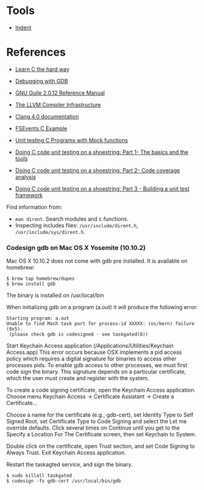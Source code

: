 # Tools

- [Indent](https://www.gnu.org/software/indent/)

# References

- [Learn C the hard way](http://c.learncodethehardway.org/book/ex30.html)

- [Debugging with GDB](https://www.sourceware.org/gdb/current/onlinedocs/gdb.html)
- [GNU Guile 2.0.12 Reference Manual](https://www.gnu.org/software/guile/manual/)
- [The LLVM Compiler Infrastructure](http://llvm.org)
- [Clang 4.0 documentation](http://clang.llvm.org/docs/index.html)
- [FSEvents C Example](http://stackoverflow.com/questions/11556545/fsevents-c-example)

- [Unit testing C Programs with Mock functions](http://blogs.grammatech.com/unit-testing-c-programs-with-mock-functions)
- [Doing C code unit testing on a shoestring: Part 1- The basics and the tools](http://www.embedded.com/design/programming-languages-and-tools/4007177/2/Doing-C-code-unit-testing-on-a-shoestring-Part-1-The-basics-and-the-tools)
- [Doing C code unit testing on a shoestring: Part 2- Code coverage analysis](http://www.embedded.com/design/prototyping-and-development/4007183/2/Doing-C-code-unit-testing-on-a-shoestring-Part-2-Code-coverage-analysis)
- [Doing C code unit testing on a shoestring: Part 3 - Building a unit test framework](http://www.embedded.com/design/prototyping-and-development/4007187/2/Doing-C-code-unit-testing-on-a-shoestring-Part-3--Building-a-unit-test-framework)

Find information from:

- `man dirent`. Search modules and c functions.
- Inspecting includes files: `/usr/include/dirent.h`, `/usr/include/sys/dirent.h`.


### Codesign gdb on Mac OS X Yosemite (10.10.2)


Mac OS X 10.10.2 does not come with gdb pre installed. It is available on homebrew:

```
$ brew tap homebrew/dupes
$ brew install gdb
```

The binary is installed on /usr/local/bin

When initializing gdb on a program (a.out) it will produce the following error:

```
Starting program: a.out
Unable to find Mach task port for process-id XXXXX: (os/kern) failure (0x5).
 (please check gdb is codesigned - see taskgated(8))
```

Start Keychain Access application (/Applications/Utilities/Keychain Access.app)
This error occurs because OSX implements a pid access policy which requires a digital signature for binaries to access other processes pids. To enable gdb access to other processes, we must first code sign the binary. This signature depends on a particular certificate, which the user must create and register with the system.

To create a code signing certificate, open the Keychain Access application. Choose menu Keychain Access -> Certificate Assistant -> Create a Certificate…

Choose a name for the certificate (e.g., gdb-cert), set Identity Type to Self Signed Root, set Certificate Type to Code Signing and select the Let me override defaults. Click several times on Continue until you get to the Specify a Location For The Certificate screen, then set Keychain to System.

Double click on the certificate, open Trust section, and set Code Signing to Always Trust. Exit Keychain Access application.

Restart the taskagted service, and sign the binary.

```
$ sudo killall taskgated
$ codesign -fs gdb-cert /usr/local/bin/gdb
```
